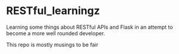 # RESTful_learningz
Learning some things about RESTful APIs and Flask in an attempt to become a more well rounded developer.

This repo is mostly musings to be fair